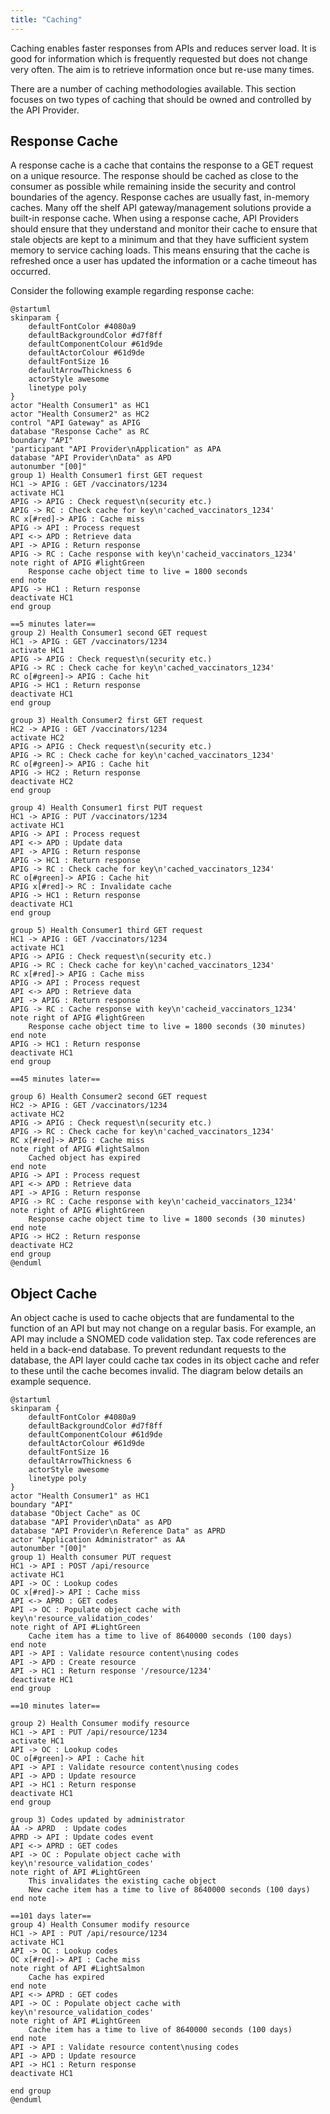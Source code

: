 ```yaml
---
title: "Caching"
---
```




Caching enables faster responses from APIs and reduces server load. It
is good for information which is frequently requested but does not
change very often. The aim is to retrieve information once but re-use
many times.

There are a number of caching methodologies available. This section
focuses on two types of caching that should be owned and controlled by
the API Provider.

## Response Cache

A response cache is a cache that contains the response to a GET request
on a unique resource. The response should be cached as close to the
consumer as possible while remaining inside the security and control boundaries of
the agency. Response caches are usually fast, in-memory caches. Many off
the shelf API gateway/management solutions provide a built-in response
cache. When using a response cache, API Providers should ensure that they
understand and monitor their cache to ensure that stale objects are kept
to a minimum and that they have sufficient system memory to service
caching loads. This means ensuring that the cache is refreshed once a
user has updated the information or a cache timeout has occurred.

Consider the following example regarding response cache:

```plantuml
@startuml
skinparam {
    defaultFontColor #4080a9
    defaultBackgroundColor #d7f8ff
    defaultComponentColour #61d9de
    defaultActorColour #61d9de
    defaultFontSize 16
    defaultArrowThickness 6
    actorStyle awesome
    linetype poly
}
actor "Health Consumer1" as HC1
actor "Health Consumer2" as HC2
control "API Gateway" as APIG
database "Response Cache" as RC
boundary "API"
'participant "API Provider\nApplication" as APA
database "API Provider\nData" as APD
autonumber "[00]"
group 1) Health Consumer1 first GET request
HC1 -> APIG : GET /vaccinators/1234
activate HC1
APIG -> APIG : Check request\n(security etc.)
APIG -> RC : Check cache for key\n'cached_vaccinators_1234'
RC x[#red]-> APIG : Cache miss
APIG -> API : Process request
API <-> APD : Retrieve data
API -> APIG : Return response
APIG -> RC : Cache response with key\n'cacheid_vaccinators_1234'
note right of APIG #lightGreen
    Response cache object time to live = 1800 seconds
end note
APIG -> HC1 : Return response
deactivate HC1
end group

==5 minutes later==
group 2) Health Consumer1 second GET request
HC1 -> APIG : GET /vaccinators/1234
activate HC1
APIG -> APIG : Check request\n(security etc.)
APIG -> RC : Check cache for key\n'cached_vaccinators_1234'
RC o[#green]-> APIG : Cache hit
APIG -> HC1 : Return response
deactivate HC1
end group

group 3) Health Consumer2 first GET request
HC2 -> APIG : GET /vaccinators/1234
activate HC2
APIG -> APIG : Check request\n(security etc.)
APIG -> RC : Check cache for key\n'cached_vaccinators_1234'
RC o[#green]-> APIG : Cache hit
APIG -> HC2 : Return response
deactivate HC2
end group

group 4) Health Consumer1 first PUT request
HC1 -> APIG : PUT /vaccinators/1234
activate HC1
APIG -> API : Process request
API <-> APD : Update data
API -> APIG : Return response
APIG -> HC1 : Return response
APIG -> RC : Check cache for key\n'cached_vaccinators_1234'
RC o[#green]-> APIG : Cache hit
APIG x[#red]-> RC : Invalidate cache
APIG -> HC1 : Return response 
deactivate HC1
end group

group 5) Health Consumer1 third GET request
HC1 -> APIG : GET /vaccinators/1234
activate HC1
APIG -> APIG : Check request\n(security etc.)
APIG -> RC : Check cache for key\n'cached_vaccinators_1234'
RC x[#red]-> APIG : Cache miss
APIG -> API : Process request
API <-> APD : Retrieve data
API -> APIG : Return response
APIG -> RC : Cache response with key\n'cacheid_vaccinators_1234'
note right of APIG #lightGreen
    Response cache object time to live = 1800 seconds (30 minutes)
end note
APIG -> HC1 : Return response
deactivate HC1
end group

==45 minutes later==

group 6) Health Consumer2 second GET request
HC2 -> APIG : GET /vaccinators/1234
activate HC2
APIG -> APIG : Check request\n(security etc.)
APIG -> RC : Check cache for key\n'cached_vaccinators_1234'
RC x[#red]-> APIG : Cache miss
note right of APIG #lightSalmon
    Cached object has expired
end note
APIG -> API : Process request
API <-> APD : Retrieve data
API -> APIG : Return response
APIG -> RC : Cache response with key\n'cacheid_vaccinators_1234'
note right of APIG #lightGreen
    Response cache object time to live = 1800 seconds (30 minutes)
end note
APIG -> HC2 : Return response
deactivate HC2
end group
@enduml
```

<DetailedDescription text="The diagram illustrates a simplified interaction between two health consumers, Health Consumer 1 and Health Consumer 2, and an API gateway. The diagram highlights the role of a response cache in optimizing performance and reducing load on the API. Group 1 - Initial Requests and Cache Utilization. Health Consumer 1's First GET Request: Health Consumer 1 sends a GET request to the API gateway to retrieve information about vaccinators. The API gateway checks the request for security and then checks the response cache for the corresponding key. Since the cache miss triggers, the API gateway forwards the request to the API, which retrieves the data from the API provider's database. The API then returns the response to the API gateway, which caches it and sends it back to Health Consumer 1. 5 Minutes Later: Health Consumer 1 sends another GET request for the same information. The API gateway follows the same process, but this time, the response cache hit occurs, and the cached response is directly returned to Health Consumer 1, saving time and reducing load on the API. Group 2 - Health Consumer 2's First GET Request: Health Consumer 2 also sends a GET request for vaccinator information. The API gateway checks the request and the cache, and since the cache hit occurs, the cached response is directly returned to Health Consumer 2. Group 3 - Cache Invalidation and Subsequent Requests: Health Consumer 1's First PUT Request: Health Consumer 1 sends a PUT request to update the vaccinator information. The API gateway forwards the request to the API, which updates the data in the API provider's database. The API then returns the response to the API gateway, which sends it back to Health Consumer 1. After receiving the successful update confirmation, the API gateway checks the cache for the corresponding key and invalidates it to ensure the next GET request retrieves the updated information. Health Consumer 1's Third GET Request: Health Consumer 1 sends another GET request for vaccinator information. Since the cached data is invalidated, the API gateway forwards the request to the API, which retrieves the updated data from the database. The API then returns the response to the API gateway, which caches it and sends it back to Health Consumer 1. Cache Expiration and Cache Miss: 45 Minutes Later: Health Consumer 2 sends another GET request for vaccinator information. The API gateway checks the request and the cache, but this time, the cache miss occurs due to the cache object's expiration. The API gateway displays a note indicating the cached object has expired and forwards the request to the API. The API retrieves the updated data from the database and returns the response to the API gateway, which caches it and sends it back to Health Consumer 2. In summary, the PlantUML diagram demonstrates how a response cache can effectively improve performance and reduce load on the API by caching frequently accessed data and invalidating it when necessary. This caching mechanism ensures that subsequent requests for the same data can be served directly from the cache, minimizing the need for repeated data retrieval and reducing the overall response time." />

## Object Cache

An object cache is used to cache objects that are fundamental to the
function of an API but may not change on a regular basis. For example,
an API may include a SNOMED code validation step. Tax code references are
held in a back-end database. To prevent redundant requests to the
database, the API layer could cache tax codes in its object cache and
refer to these until the cache becomes invalid. The diagram below
details an example sequence.

```plantuml
@startuml
skinparam {
    defaultFontColor #4080a9
    defaultBackgroundColor #d7f8ff
    defaultComponentColour #61d9de
    defaultActorColour #61d9de
    defaultFontSize 16
    defaultArrowThickness 6
    actorStyle awesome
    linetype poly
}
actor "Health Consumer1" as HC1
boundary "API"
database "Object Cache" as OC
database "API Provider\nData" as APD
database "API Provider\n Reference Data" as APRD
actor "Application Administrator" as AA
autonumber "[00]"
group 1) Health consumer PUT request
HC1 -> API : POST /api/resource
activate HC1
API -> OC : Lookup codes
OC x[#red]-> API : Cache miss
API <-> APRD : GET codes
API -> OC : Populate object cache with key\n'resource_validation_codes'
note right of API #LightGreen
    Cache item has a time to live of 8640000 seconds (100 days)
end note
API -> API : Validate resource content\nusing codes
API -> APD : Create resource
API -> HC1 : Return response '/resource/1234'
deactivate HC1
end group

==10 minutes later==

group 2) Health Consumer modify resource
HC1 -> API : PUT /api/resource/1234
activate HC1
API -> OC : Lookup codes
OC o[#green]-> API : Cache hit
API -> API : Validate resource content\nusing codes
API -> APD : Update resource
API -> HC1 : Return response
deactivate HC1
end group

group 3) Codes updated by administrator
AA -> APRD  : Update codes
APRD -> API : Update codes event
API <-> APRD : GET codes
API -> OC : Populate object cache with key\n'resource_validation_codes'
note right of API #LightGreen
    This invalidates the existing cache object
    New cache item has a time to live of 8640000 seconds (100 days)
end note

==101 days later==
group 4) Health Consumer modify resource
HC1 -> API : PUT /api/resource/1234
activate HC1
API -> OC : Lookup codes
OC x[#red]-> API : Cache miss
note right of API #LightSalmon
    Cache has expired
end note
API <-> APRD : GET codes
API -> OC : Populate object cache with key\n'resource_validation_codes'
note right of API #LightGreen
    Cache item has a time to live of 8640000 seconds (100 days)
end note
API -> API : Validate resource content\nusing codes
API -> APD : Update resource
API -> HC1 : Return response
deactivate HC1

end group
@enduml
```

<DetailedDescription text="The diagram illustrates the interactions between a Health Consumer, an API, an Object Cache, an API Provider Data database, an API Provider Reference Data database, and an Application Administrator. It highlights the role of the Object Cache in storing frequently accessed codes and how the administrator can update these codes, invalidating the cache. Initial Resource Creation and Cache Utilization. Health Consumer PUT Request: Health Consumer 1 sends a PUT request to create a resource. The API first checks the Object Cache for the validation codes used to validate the resource content. Since the cache miss occurs, the API retrieves the codes from the API Provider Reference Data database. The API then stores the codes in the Object Cache with a time-to-live (TTL) of 100 days and validates the resource content using the codes. Finally, the API creates the resource in the API Provider Data database and returns a response to the Health Consumer. Subsequent Resource Modification and Cache Hit. 10 Minutes Later: Health Consumer 1 sends another PUT request to modify the resource. The API again checks the Object Cache for the validation codes and this time, the cache hit occurs. The API uses the cached codes to validate the resource content and updates the resource in the API Provider Data database. Finally, it returns a response to the Health Consumer. Reference Data Updates and Cache Invalidation. Codes Updated by Administrator: The Application Administrator updates the validation codes in the API Provider Reference Data database. The API Provider Reference Data database sends an event to the API, notifying it of the updated codes. The API retrieves the updated codes from the API Provider Reference Data database and stores them in the Object Cache, invalidating the existing cache object. The new cache object has a TTL of 100 days. Cache Expiration and Cache Miss. 101 Days Later: Health Consumer 1 sends another PUT request to modify the resource. The API checks the Object Cache for the validation codes and this time, the cache miss occurs due to the cache object's expiration. The API retrieves the updated codes from the API Provider Reference Data database and stores them in the Object Cache, invalidating the existing cache object. Finally, it validates the resource content using the codes, updates the resource in the API Provider Data database, and returns a response to the Health Consumer." />
